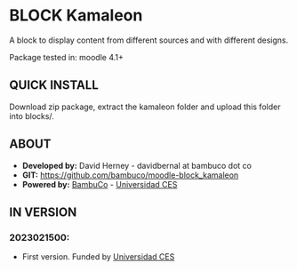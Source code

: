 # BLOCK Kamaleon

A block to display content from different sources and with different designs.

Package tested in: moodle 4.1+

## QUICK INSTALL
Download zip package, extract the kamaleon folder and upload this folder into blocks/.

## ABOUT
* **Developed by:** David Herney - davidbernal at bambuco dot co
* **GIT:** https://github.com/bambuco/moodle-block_kamaleon
* **Powered by:** [BambuCo](https://bambuco.co/) - [Universidad CES](https://www.ces.edu.co/)

## IN VERSION

### 2023021500:
* First version. Funded by [Universidad CES](https://www.ces.edu.co/)
